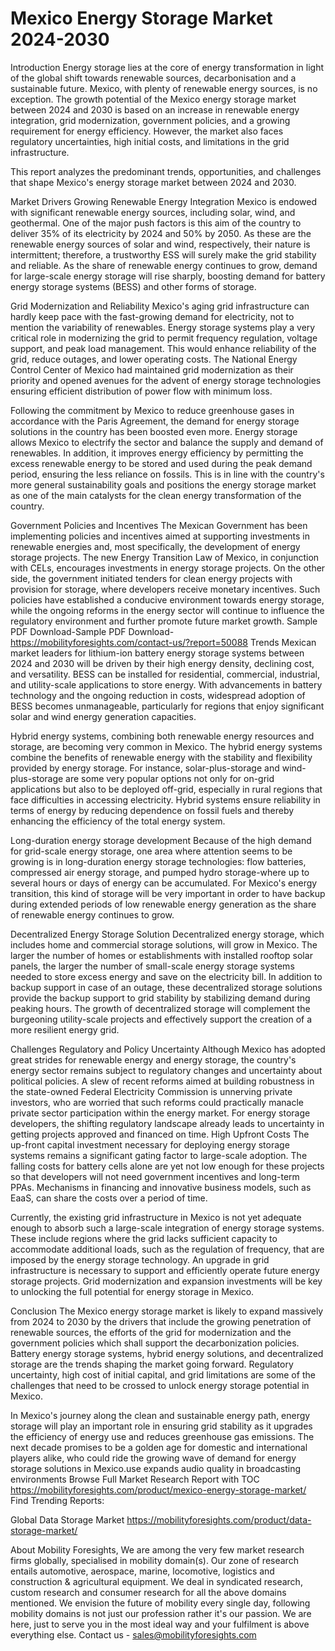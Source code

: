 # Mexico Energy Storage Market 2024-2030
Introduction
Energy storage lies at the core of energy transformation in light of the global shift towards renewable sources, decarbonisation and a sustainable future. Mexico, with plenty of renewable energy sources, is no exception. The growth potential of the Mexico energy storage market between 2024 and 2030 is based on an increase in renewable energy integration, grid modernization, government policies, and a growing requirement for energy efficiency. However, the market also faces regulatory uncertainties, high initial costs, and limitations in the grid infrastructure.


This report analyzes the predominant trends, opportunities, and challenges that shape Mexico's energy storage market between 2024 and 2030.


Market Drivers
Growing Renewable Energy Integration Mexico is endowed with significant renewable energy sources, including solar, wind, and geothermal. One of the major push factors is this aim of the country to deliver 35% of its electricity by 2024 and 50% by 2050. As these are the renewable energy sources of solar and wind, respectively, their nature is intermittent; therefore, a trustworthy ESS will surely make the grid stability and reliable. As the share of renewable energy continues to grow, demand for large-scale energy storage will rise sharply, boosting demand for battery energy storage systems (BESS) and other forms of storage.


Grid Modernization and Reliability
Mexico's aging grid infrastructure can hardly keep pace with the fast-growing demand for electricity, not to mention the variability of renewables. Energy storage systems play a very critical role in modernizing the grid to permit frequency regulation, voltage support, and peak load management. This would enhance reliability of the grid, reduce outages, and lower operating costs. The National Energy Control Center of Mexico had maintained grid modernization as their priority and opened avenues for the advent of energy storage technologies ensuring efficient distribution of power flow with minimum loss.


Following the commitment by Mexico to reduce greenhouse gases in accordance with the Paris Agreement, the demand for energy storage solutions in the country has been boosted even more. Energy storage allows Mexico to electrify the sector and balance the supply and demand of renewables. In addition, it improves energy efficiency by permitting the excess renewable energy to be stored and used during the peak demand period, ensuring the less reliance on fossils. This is in line with the country's more general sustainability goals and positions the energy storage market as one of the main catalysts for the clean energy transformation of the country.


Government Policies and Incentives The Mexican Government has been implementing policies and incentives aimed at supporting investments in renewable energies and, most specifically, the development of energy storage projects. The new Energy Transition Law of Mexico, in conjunction with CELs, encourages investments in energy storage projects. On the other side, the government initiated tenders for clean energy projects with provision for storage, where developers receive monetary incentives. Such policies have established a conducive environment towards energy storage, while the ongoing reforms in the energy sector will continue to influence the regulatory environment and further promote future market growth.
Sample PDF Download-Sample PDF Download- https://mobilityforesights.com/contact-us/?report=50088
Trends
Mexican market leaders for lithium-ion battery energy storage systems between 2024 and 2030 will be driven by their high energy density, declining cost, and versatility. BESS can be installed for residential, commercial, industrial, and utility-scale applications to store energy. With advancements in battery technology and the ongoing reduction in costs, widespread adoption of BESS becomes unmanageable, particularly for regions that enjoy significant solar and wind energy generation capacities.


Hybrid energy systems, combining both renewable energy resources and storage, are becoming very common in Mexico. The hybrid energy systems combine the benefits of renewable energy with the stability and flexibility provided by energy storage. For instance, solar-plus-storage and wind-plus-storage are some very popular options not only for on-grid applications but also to be deployed off-grid, especially in rural regions that face difficulties in accessing electricity. Hybrid systems ensure reliability in terms of energy by reducing dependence on fossil fuels and thereby enhancing the efficiency of the total energy system.


Long-duration energy storage development Because of the high demand for grid-scale energy storage, one area where attention seems to be growing is in long-duration energy storage technologies: flow batteries, compressed air energy storage, and pumped hydro storage-where up to several hours or days of energy can be accumulated. For Mexico's energy transition, this kind of storage will be very important in order to have backup during extended periods of low renewable energy generation as the share of renewable energy continues to grow.


Decentralized Energy Storage Solution Decentralized energy storage, which includes home and commercial storage solutions, will grow in Mexico. The larger the number of homes or establishments with installed rooftop solar panels, the larger the number of small-scale energy storage systems needed to store excess energy and save on the electricity bill. In addition to backup support in case of an outage, these decentralized storage solutions provide the backup support to grid stability by stabilizing demand during peaking hours. The growth of decentralized storage will complement the burgeoning utility-scale projects and effectively support the creation of a more resilient energy grid.


Challenges
Regulatory and Policy Uncertainty Although Mexico has adopted great strides for renewable energy and energy storage, the country's energy sector remains subject to regulatory changes and uncertainty about political policies. A slew of recent reforms aimed at building robustness in the state-owned Federal Electricity Commission is unnerving private investors, who are worried that such reforms could practically manacle private sector participation within the energy market. For energy storage developers, the shifting regulatory landscape already leads to uncertainty in getting projects approved and financed on time.
High Upfront Costs The up-front capital investment necessary for deploying energy storage systems remains a significant gating factor to large-scale adoption. The falling costs for battery cells alone are yet not low enough for these projects so that developers will not need government incentives and long-term PPAs. Mechanisms in financing and innovative business models, such as EaaS, can share the costs over a period of time.


Currently, the existing grid infrastructure in Mexico is not yet adequate enough to absorb such a large-scale integration of energy storage systems. These include regions where the grid lacks sufficient capacity to accommodate additional loads, such as the regulation of frequency, that are imposed by the energy storage technology. An upgrade in grid infrastructure is necessary to support and efficiently operate future energy storage projects. Grid modernization and expansion investments will be key to unlocking the full potential for energy storage in Mexico.


Conclusion
The Mexico energy storage market is likely to expand massively from 2024 to 2030 by the drivers that include the growing penetration of renewable sources, the efforts of the grid for modernization and the government policies which shall support the decarbonization policies. Battery energy storage systems, hybrid energy solutions, and decentralized storage are the trends shaping the market going forward. Regulatory uncertainty, high cost of initial capital, and grid limitations are some of the challenges that need to be crossed to unlock energy storage potential in Mexico.


In Mexico's journey along the clean and sustainable energy path, energy storage will play an important role in ensuring grid stability as it upgrades the efficiency of energy use and reduces greenhouse gas emissions. The next decade promises to be a golden age for domestic and international players alike, who could ride the growing wave of demand for energy storage solutions in Mexico.use expands audio quality in broadcasting environments
Browse Full Market Research Report with TOC https://mobilityforesights.com/product/mexico-energy-storage-market/
Find Trending Reports:

Global Data Storage Market https://mobilityforesights.com/product/data-storage-market/





About Mobility Foresights,
We are among the very few market research firms globally, specialised in mobility domain(s). Our zone of research entails automotive, aerospace, marine, locomotive, logistics and construction & agricultural equipment. We deal in syndicated research, custom research and consumer research for all the above domains mentioned.
We envision the future of mobility every single day, following mobility domains is not just our profession rather it's our passion. We are here, just to serve you in the most ideal way and your fulfilment is above everything else. Contact us -  sales@mobilityforesights.com 




